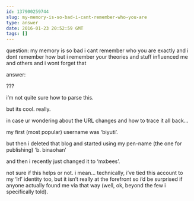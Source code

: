 ```yaml
---
id: 137900259744
slug: my-memory-is-so-bad-i-cant-remember-who-you-are
type: answer
date: 2016-01-23 20:52:59 GMT
tags: []
---
```

question: my memory is so bad i cant remember who you are exactly and i dont remember how but i remember your theories and stuff influenced me and others and i wont forget that

answer: <p>???</p><p>i’m not quite sure how to parse this.</p><p>but its cool. really.</p><p>in case ur wondering about the URL changes and how to trace it all back...</p><p>my first (most popular) username was&nbsp;‘biyuti’.&nbsp;</p><p>but then i deleted that blog and started using my pen-name (the one for publishing)&nbsp;‘b. binaohan’</p><p>and then i recently just changed it to&nbsp;‘mxbees’.&nbsp;</p><p>not sure if this helps or not. i mean... technically, i’ve tied this account to my&nbsp;‘irl’ identity too, but it isn’t really at the forefront so i’d be surprised if anyone actually found me via that way (well, ok, beyond the few i specifically told).</p>